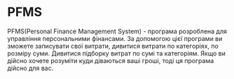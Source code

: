 # PFMS
PFMS(Personal Finance Management System) - програма розроблена для управління персональними фінансами. 
За допомогою цієї програми ви зможете записувати свої витрати, дивитися витрати по категоріях, по розміру суми.
Дивитися підборку витрат по сумі та категоріям.
Якщо ви дійсно хочете розуміти куди діваються ваші гроші, тоді ця програма дійсно для вас.

